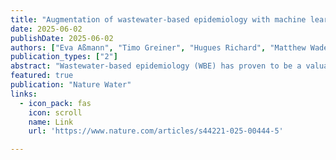 ```yaml
---
title: "Augmentation of wastewater-based epidemiology with machine learning to support global health surveillance"
date: 2025-06-02
publishDate: 2025-06-02
authors: ["Eva Aßmann", "Timo Greiner", "Hugues Richard", "Matthew Wade", "Shelesh Agrawal", "Fabian Amman", "Sindy Böttcher", "Susanne Lackner", "Markus Landthaler", "Serghei Mangul", "Viorel Munteanu", "Fotis Psomopoulos", "Maureen Smith", "Maria Trofimova", "Alexander Ullrich", "Max von Kleist", "Emanuel Wyler", "**Martin Hölzer**<sup>$</sup>", "Christopher Irrgang<sup>$</sup>"]
publication_types: ["2"]
abstract: "Wastewater-based epidemiology (WBE) has proven to be a valuable tool for monitoring the evolution and spread of global health threats, from pathogens to antimicrobial resistances. Throughout the COVID-19 pandemic, multiple wastewater surveillance programmes have advanced statistical and machine learning methods for detecting pathogens from wastewater sequencing data and correlating measured targets with the represented population to infer meaningful conclusions for public health. Integrating contextual data can account for measurement uncertainties across the WBE workflow that affect the reliability of analyses. However, the broader availability and harmonization of data are major obstacles to method development. Here we review the benefits and limitations of wastewater-related data streams, highlighting the potential of machine learning to leverage these streams for normalization and other WBE applications. We emphasize the relevance of developing global frameworks for integrating WBE with other health surveillance systems and discuss next steps to address current and foreseeable challenges for robust and interpretable machine learning-enhanced WBE."
featured: true
publication: "Nature Water"
links:
  - icon_pack: fas
    icon: scroll
    name: Link
    url: 'https://www.nature.com/articles/s44221-025-00444-5'

---
```


